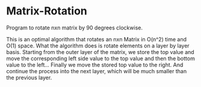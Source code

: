 # Matrix-Rotation
Program to rotate nxn matrix by 90 degrees clockwise.

This is an optimal algorithm that rotates an nxn Matrix in O(n^2) time and O(1) space.
What the algorithm does is rotate elements on a layer by layer basis. Starting from the outer layer of the matrix, we store the top value and move the corresponding left side value to the top value and then the bottom value to the left...
Finally we move the stored top value to the right. And continue the process into the next layer, which will be much smaller than the previous layer.
